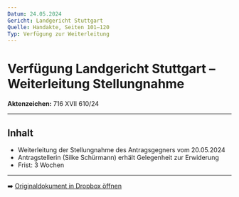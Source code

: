 ```yaml
---
Datum: 24.05.2024
Gericht: Landgericht Stuttgart
Quelle: Handakte, Seiten 101–120
Typ: Verfügung zur Weiterleitung
---
```


# Verfügung Landgericht Stuttgart – Weiterleitung Stellungnahme

**Aktenzeichen:** 716 XVII 610/24

---

## Inhalt
- Weiterleitung der Stellungnahme des Antragsgegners vom 20.05.2024  
- Antragstellerin (Silke Schürmann) erhält Gelegenheit zur Erwiderung  
- Frist: 3 Wochen  

---

➡️ [Originaldokument in Dropbox öffnen](https://www.dropbox.com/scl/fi/obaal6mb9o7g0utrnatl8/20250801_Handakte-nur-gerichtlich.pdf?dl=0)
